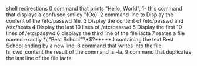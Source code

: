  shell redirections
0 command that prints “Hello, World”,
1- this command that displays a confused smiley "(Ôo)' 
2 command line to Display the content of the /etc/passwd file.
3 Display the content of /etc/passwd and /etc/hosts
4 Display the last 10 lines of /etc/passwd
5 Display the first 10 lines of /etc/passwd
6 displays the third line of the file iacta
7 reates a file named exactly \*\\'"Best School"\'\\*$\?\*\*\*\*\*:) containing the text Best School ending by a new line.
8 command that writes into the file ls_cwd_content the result of the command ls -la.
9 command that duplicates the last line of the file iacta
